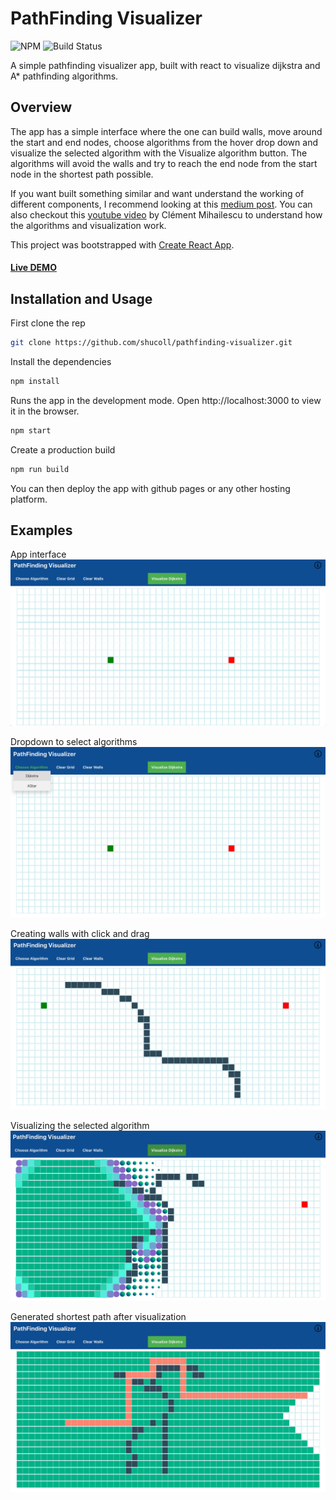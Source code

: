 # PathFinding Visualizer 
 ![NPM](https://img.shields.io/badge/react-17.0.1-blueviolet) ![Build Status](https://travis-ci.org/joemccann/dillinger.svg?branch=master)
 
 A simple pathfinding visualizer app, built with react to visualize dijkstra and A* pathfinding algorithms.
 
## Overview
 The app has a simple interface where the one can build walls, move around the start and end nodes, choose algorithms from the hover drop down and visualize the selected algorithm with the Visualize algorithm button. The algorithms will avoid the walls and try to reach the end node from the start node in the shortest path possible.
 
 If you want built something similar and want understand the working of different components, I recommend looking at this [medium post](https://medium.com/@prudhvi.gnv/path-finding-visualizer-using-react-from-creating-to-building-and-deploying-bd1e2bc64696). You can also checkout this [youtube video](https://www.youtube.com/watch?v=msttfIHHkak) by Clément Mihailescu to understand how the algorithms and visualization work.

 
This project was bootstrapped with [Create React App](https://github.com/facebook/create-react-app).

#### [Live DEMO](https://shucoll.github.io/pathfinding-visualizer/)

## Installation and Usage

 First clone the rep
```sh
git clone https://github.com/shucoll/pathfinding-visualizer.git  
```
Install the dependencies
```sh
npm install
```
Runs the app in the development mode.
Open http://localhost:3000 to view it in the browser.
```sh
npm start
```
Create a production build
```sh
npm run build
```
You can then deploy the app with github pages or any other hosting platform.

## Examples

App interface
![App interface](./images/interface.png)

Dropdown to select algorithms
![Dropdown](./images/dropdown.png)

Creating walls with click and drag
![Walls](./images/walls.png)

Visualizing the selected algorithm
![Visualization](./images/visualization.png)

Generated shortest path after visualization
![Shortest Pth](./images/path.png)


